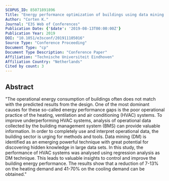```yaml
---
SCOPUS_ID: 85071891896
Title: "Energy performance optimization of buildings using data mining techniques"
Author: "Corten K."
Journal: "E3S Web of Conferences"
Publication Date: {'$date': '2019-08-13T00:00:00Z'}
Publication Year: 2019
DOI: "10.1051/e3sconf/201911105016"
Source Type: "Conference Proceeding"
Document Type: "cp"
Document Type Description: "Conference Paper"
Affiliation: "Technische Universiteit Eindhoven"
Affiliation Country: "Netherlands"
Cited by count: 3
---
```


## Abstract
"The operational energy consumption of buildings often does not match with the predicted results from the design. One of the most dominant causes for these so-called energy performance gaps is the poor operational practice of the heating, ventilation and air conditioning (HVAC) systems. To improve underperforming HVAC systems, analysis of operational data collected by the building management system (BMS) can provide valuable information. In order to completely use and interpret operational data, the building sector is urging for methods and tools. Data mining (DM) is identified as an emerging powerful technique with great potential for discovering hidden knowledge in large data sets. In this study, the performance of HVAC systems was analysed using regression analysis as DM technique. This leads to valuable insights to control and improve the building energy performance. The results show that a reduction of 7-13% on the heating demand and 41-70% on the cooling demand can be obtained."
